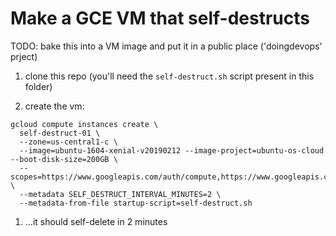 # Make a GCE VM that self-destructs

TODO: bake this into a VM image and put it in a public place ('doingdevops' prject)

1. clone this repo (you'll need the `self-destruct.sh` script present in this folder)

1. create the vm:
```
gcloud compute instances create \
  self-destruct-01 \
  --zone=us-central1-c \
  --image=ubuntu-1604-xenial-v20190212 --image-project=ubuntu-os-cloud --boot-disk-size=200GB \
  --scopes=https://www.googleapis.com/auth/compute,https://www.googleapis.com/auth/servicecontrol,https://www.googleapis.com/auth/service.management.readonly,https://www.googleapis.com/auth/logging.write,https://www.googleapis.com/auth/monitoring.write,https://www.googleapis.com/auth/trace.append,https://www.googleapis.com/auth/devstorage.read_only \
  --metadata SELF_DESTRUCT_INTERVAL_MINUTES=2 \
  --metadata-from-file startup-script=self-destruct.sh
```
1. ...it should self-delete in 2 minutes
